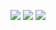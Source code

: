 <a href="https://www.instagram.com/jeayoung_06/" target="_blank"><img src="https://img.shields.io/badge/instagram-E4405F?style=for-the-badge&logo=
jeayoung_06&logoColor=white"/></a>
<img src="https://img.shields.io/badge/gmail-EA4335?style=for-the-badge&logo=sjy48701656@gmail.com&logoColor=white"/>
<img src="https://img.shields.io/badge/discord-5865F2?style=for-the-badge&logo=난글씨제한이없#0784&logoColor=white"/>


<!--
**domangga/domangga** is a ✨ _special_ ✨ repository because its `README.md` (this file) appears on your GitHub profile.

Here are some ideas to get you started:

- 🔭 I’m currently working on ...
- 🌱 I’m currently learning ...
- 👯 I’m looking to collaborate on ...
- 🤔 I’m looking for help with ...
- 💬 Ask me about ...
- 📫 How to reach me: ...
- 😄 Pronouns: ...
- ⚡ Fun fact: ...
-->
